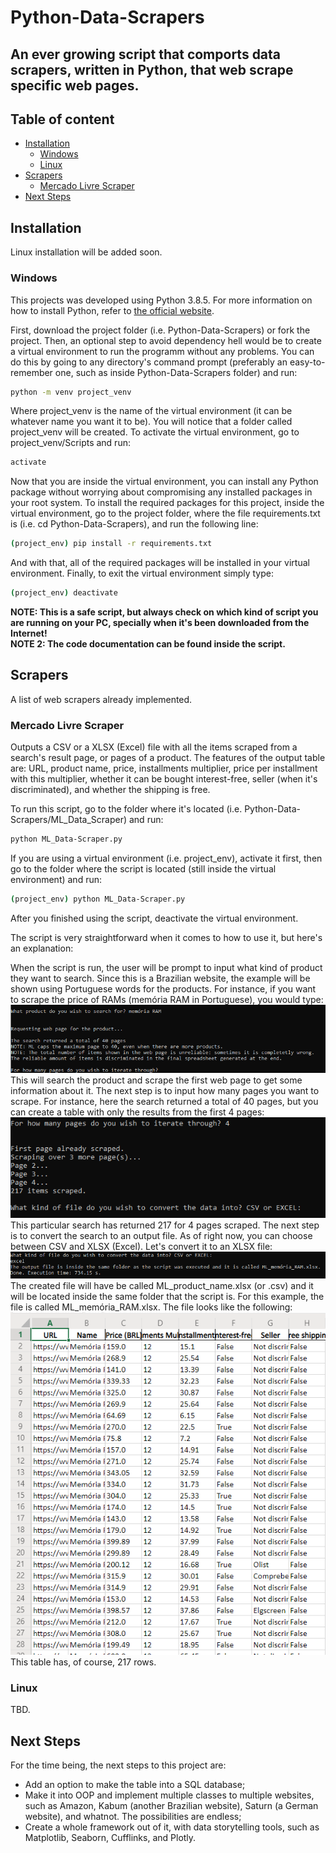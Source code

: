 # Python-Data-Scrapers
## An ever growing script that comports data scrapers, written in Python, that web scrape specific web pages.

## Table of content
  - [Installation](#installation)
  	- [Windows](#windows)
	- [Linux](#linux)
  - [Scrapers](#scrapers)
	  - [Mercado Livre Scraper](#mercado-livre-scraper)
  - [Next Steps](#next-steps)

## Installation
Linux installation will be added soon.

### Windows
This projects was developed using Python 3.8.5. For more information on how to install Python, refer to [the official website](https://www.python.org/).<br>

First, download the project folder (i.e. Python-Data-Scrapers) or fork the project. Then, an optional step to avoid dependency hell would be to create a virtual environment to run the programm without any problems. You can do this by going to any directory's command prompt (preferably an easy-to-remember one, such as inside Python-Data-Scrapers folder) and run:
```sh
python -m venv project_venv
```
Where project_venv is the name of the virtual environment (it can be whatever name you want it to be). You will notice that a folder called project_venv will be created. To activate the virtual environment, go to project_venv/Scripts and run:
```sh
activate
```
Now that you are inside the virtual environment, you can install any Python package without worrying about compromising any installed packages in your root system. To install the required packages for this project, inside the virtual environment, go to the project folder, where the file requirements.txt is (i.e. cd Python-Data-Scrapers), and run the following line:
```sh
(project_env) pip install -r requirements.txt
```
And with that, all of the required packages will be installed in your virtual environment. Finally, to exit the virtual environment simply type:
```sh
(project_env) deactivate
```
**NOTE: This is a safe script, but always check on which kind of script you are running on your PC, specially when it's been downloaded from the Internet!**<br> 
**NOTE 2: The code documentation can be found inside the script.**

## Scrapers
A list of web scrapers already implemented.
### Mercado Livre Scraper
Outputs a CSV or a XLSX (Excel) file with all the items scraped from a search's result page, or pages of a product. The features of the output table are: URL, product name, price, installments multiplier, price per installment with this multiplier, whether it can be bought interest-free, seller (when it's discriminated), and whether the shipping is free.

To run this script, go to the folder where it's located (i.e. Python-Data-Scrapers/ML_Data_Scraper) and run:
```sh
python ML_Data-Scraper.py
```
If you are using a virtual environment (i.e. project_env), activate it first, then go to the folder where the script is located (still inside the virtual environment) and run:
```sh
(project_env) python ML_Data-Scraper.py
```
After you finished using the script, deactivate the virtual environment.

The script is very straightforward when it comes to how to use it, but here's an explanation:

When the script is run, the user will be prompt to input what kind of product they want to search. Since this is a Brazilian website, the example will be shown using Portuguese words for the products. For instance, if you want to scrape the price of RAMs (memória RAM in Portuguese), you would type:<br>
![Search for RAMs](./Example_images/search_for_RAMs.png)<br>
This will search the product and scrape the first web page to get some information about it. The next step is to input how many pages you want to scrape. For instance, here the search returned a total of 40 pages, but you can create a table with only the results from the first 4 pages:<br>
![Number of pages](./Example_images/iteration_RAMs.png)<br>
This particular search has returned 217 for 4 pages scraped. The next step is to convert the search to an output file. As of right now, you can choose between CSV and XLSX (Excel). Let's convert it to an XLSX file:<br>
![Output](./Example_images/output_RAMs.png)<br>
The created file will have be called ML_product_name.xlsx (or .csv) and it will be located inside the same folder that the script is. For this example, the file is called ML_memória_RAM.xlsx. The file looks like the following:<br>
![Table](./Example_images/excel_RAMs.png)<br>
This table has, of course, 217 rows.

### Linux
TBD.

## Next Steps
For the time being, the next steps to this project are:
- Add an option to make the table into a SQL database;
- Make it into OOP and implement multiple classes to multiple websites, such as Amazon, Kabum (another Brazilian website), Saturn (a German website), and whatnot. The possibilities are endless;
- Create a whole framework out of it, with data storytelling tools, such as Matplotlib, Seaborn, Cufflinks, and Plotly.
